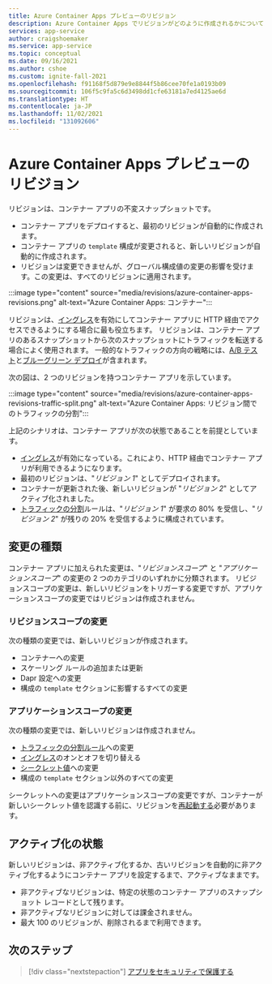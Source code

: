 ```yaml
---
title: Azure Container Apps プレビューのリビジョン
description: Azure Container Apps でリビジョンがどのように作成されるかについて説明します
services: app-service
author: craigshoemaker
ms.service: app-service
ms.topic: conceptual
ms.date: 09/16/2021
ms.author: cshoe
ms.custom: ignite-fall-2021
ms.openlocfilehash: f91168f5d879e9e8844f5b86cee70fe1a0193b09
ms.sourcegitcommit: 106f5c9fa5c6d3498dd1cfe63181a7ed4125ae6d
ms.translationtype: HT
ms.contentlocale: ja-JP
ms.lasthandoff: 11/02/2021
ms.locfileid: "131092606"
---
```

# <a name="revisions-in-azure-container-apps-preview"></a>Azure Container Apps プレビューのリビジョン

リビジョンは、コンテナー アプリの不変スナップショットです。

- コンテナー アプリをデプロイすると、最初のリビジョンが自動的に作成されます。
- コンテナー アプリの `template` 構成が変更されると、新しいリビジョンが自動的に作成されます。
- リビジョンは変更できませんが、グローバル構成値の変更の影響を受けます。この変更は、すべてのリビジョンに適用されます。

:::image type="content" source="media/revisions/azure-container-apps-revisions.png" alt-text="Azure Container Apps: コンテナー":::

リビジョンは、[イングレス](ingress.md)を有効にしてコンテナー アプリに HTTP 経由でアクセスできるようにする場合に最も役立ちます。  リビジョンは、コンテナー アプリのあるスナップショットから次のスナップショットにトラフィックを転送する場合によく使用されます。 一般的なトラフィックの方向の戦略には、[A/B テスト](https://wikipedia.org/wiki/A/B_testing)と[ブルーグリーン デプロイ](https://martinfowler.com/bliki/BlueGreenDeployment.html)が含まれます。

次の図は、2 つのリビジョンを持つコンテナー アプリを示しています。

:::image type="content" source="media/revisions/azure-container-apps-revisions-traffic-split.png" alt-text="Azure Container Apps: リビジョン間でのトラフィックの分割":::

上記のシナリオは、コンテナー アプリが次の状態であることを前提としています。

- [イングレス](ingress.md)が有効になっている。これにより、HTTP 経由でコンテナー アプリが利用できるようになります。
- 最初のリビジョンは、"_リビジョン 1_" としてデプロイされます。
- コンテナーが更新された後、新しいリビジョンが "_リビジョン 2_" としてアクティブ化されました。
- [トラフィックの分割](revisions-manage.md#traffic-splitting)ルールは、"_リビジョン 1_" が要求の 80% を受信し、"_リビジョン 2_" が残りの 20% を受信するように構成されています。

## <a name="change-types"></a>変更の種類

コンテナー アプリに加えられた変更は、"*リビジョンスコープ*" と "*アプリケーションスコープ*" の変更の 2 つのカテゴリのいずれかに分類されます。 リビジョンスコープの変更は、新しいリビジョンをトリガーする変更ですが、アプリケーションスコープの変更ではリビジョンは作成されません。

### <a name="revision-scope-changes"></a>リビジョンスコープの変更

次の種類の変更では、新しいリビジョンが作成されます。

- コンテナーへの変更
- スケーリング ルールの追加または更新
- Dapr 設定への変更
- 構成の `template` セクションに影響するすべての変更

### <a name="application-scope-changes"></a>アプリケーションスコープの変更

次の種類の変更では、新しいリビジョンは作成されません。

- [トラフィックの分割ルール](revisions-manage.md#traffic-splitting)への変更
- [イングレス](ingress.md)のオンとオフを切り替える
- [シークレット値](secure-app.md)への変更
- 構成の `template` セクション以外のすべての変更

シークレットへの変更はアプリケーションスコープの変更ですが、コンテナーが新しいシークレット値を認識する前に、リビジョンを[再起動する](revisions.md)必要があります。

## <a name="activation-state"></a>アクティブ化の状態

新しいリビジョンは、非アクティブ化するか、古いリビジョンを自動的に非アクティブ化するようにコンテナー アプリを設定するまで、アクティブなままです。

- 非アクティブなリビジョンは、特定の状態のコンテナー アプリのスナップショット レコードとして残ります。
- 非アクティブなリビジョンに対しては課金されません。
- 最大 100 のリビジョンが、削除されるまで利用できます。

## <a name="next-steps"></a>次のステップ

> [!div class="nextstepaction"]
> [アプリをセキュリティで保護する](get-started.md)
